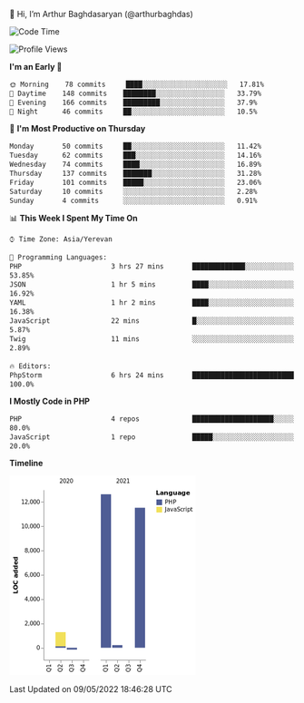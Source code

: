 👋 Hi, I’m Arthur Baghdasaryan (@arthurbaghdas)


<!--START_SECTION:waka-->
![Code Time](http://img.shields.io/badge/Code%20Time-0-blue)

![Profile Views](http://img.shields.io/badge/Profile%20Views-0-blue)

**I'm an Early 🐤** 

```text
🌞 Morning    78 commits     ████░░░░░░░░░░░░░░░░░░░░░   17.81% 
🌆 Daytime    148 commits    ████████░░░░░░░░░░░░░░░░░   33.79% 
🌃 Evening    166 commits    █████████░░░░░░░░░░░░░░░░   37.9% 
🌙 Night      46 commits     ██░░░░░░░░░░░░░░░░░░░░░░░   10.5%

```
📅 **I'm Most Productive on Thursday** 

```text
Monday       50 commits     ██░░░░░░░░░░░░░░░░░░░░░░░   11.42% 
Tuesday      62 commits     ███░░░░░░░░░░░░░░░░░░░░░░   14.16% 
Wednesday    74 commits     ████░░░░░░░░░░░░░░░░░░░░░   16.89% 
Thursday     137 commits    ███████░░░░░░░░░░░░░░░░░░   31.28% 
Friday       101 commits    █████░░░░░░░░░░░░░░░░░░░░   23.06% 
Saturday     10 commits     ░░░░░░░░░░░░░░░░░░░░░░░░░   2.28% 
Sunday       4 commits      ░░░░░░░░░░░░░░░░░░░░░░░░░   0.91%

```


📊 **This Week I Spent My Time On** 

```text
⌚︎ Time Zone: Asia/Yerevan

💬 Programming Languages: 
PHP                      3 hrs 27 mins       █████████████░░░░░░░░░░░░   53.85% 
JSON                     1 hr 5 mins         ████░░░░░░░░░░░░░░░░░░░░░   16.92% 
YAML                     1 hr 2 mins         ████░░░░░░░░░░░░░░░░░░░░░   16.38% 
JavaScript               22 mins             █░░░░░░░░░░░░░░░░░░░░░░░░   5.87% 
Twig                     11 mins             ░░░░░░░░░░░░░░░░░░░░░░░░░   2.89%

🔥 Editors: 
PhpStorm                 6 hrs 24 mins       █████████████████████████   100.0%

```

**I Mostly Code in PHP** 

```text
PHP                      4 repos             ████████████████████░░░░░   80.0% 
JavaScript               1 repo              █████░░░░░░░░░░░░░░░░░░░░   20.0%

```


**Timeline**

![Chart not found](https://raw.githubusercontent.com/arthurbaghdas/arthurbaghdas/main/charts/bar_graph.png) 


 Last Updated on 09/05/2022 18:46:28 UTC
<!--END_SECTION:waka-->
